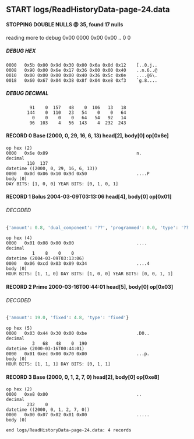 ## START logs/ReadHistoryData-page-24.data
#### STOPPING DOUBLE NULLS @ 35, found 17 nulls
reading more to debug 0x00
    0000   0x00 0x00                                  ..
              0    0
##### DEBUG HEX
    0000   0x5b 0x00 0x9d 0x30 0x00 0x6a 0x0d 0x12    [..0.j..
    0008   0x90 0x00 0x6e 0x17 0x36 0x00 0x00 0x40    ..n.6..@
    0010   0x00 0x00 0x00 0x00 0x40 0x36 0x5c 0x0e    ....@6\.
    0018   0x60 0x67 0x04 0x38 0x8f 0x04 0xe8 0xf3    `g.8....
##### DEBUG DECIMAL
             91    0  157   48    0  106   13   18
            144    0  110   23   54    0    0   64
              0    0    0    0   64   54   92   14
             96  103    4   56  143    4  232  243
#### RECORD 0 Base (2000, 0, 29, 16, 6, 13) head[2], body[0] op[0x6e]

    op hex (2)
    0000   0x6e 0x89                                  n.
    decimal
            110  137
    datetime ((2000, 0, 29, 16, 6, 13))
    0000   0x0d 0x06 0x10 0x9d 0x50                   ....P
    body (0)
    DAY BITS: [1, 0, 0] YEAR BITS: [0, 1, 0, 1]
#### RECORD 1 Bolus 2004-03-09T03:13:06 head[4], body[0] op[0x01]
###### DECODED
```python
{'amount': 0.8, 'dual_component': '??', 'programmed': 0.0, 'type': '??'}
```
    op hex (4)
    0000   0x01 0x08 0x00 0x00                        ....
    decimal
              1    8    0    0
    datetime (2004-03-09T03:13:06)
    0000   0x06 0xcd 0x03 0x89 0x34                   ....4
    body (0)
    HOUR BITS: [1, 1, 0] DAY BITS: [1, 0, 0] YEAR BITS: [0, 0, 1, 1]
#### RECORD 2 Prime 2000-03-16T00:44:01 head[5], body[0] op[0x03]
###### DECODED
```python
{'amount': 19.0, 'fixed': 4.8, 'type': 'fixed'}
```
    op hex (5)
    0000   0x03 0x44 0x30 0x00 0xbe                   .D0..
    decimal
              3   68   48    0  190
    datetime (2000-03-16T00:44:01)
    0000   0x01 0xec 0x00 0x70 0x00                   ...p.
    body (0)
    HOUR BITS: [1, 1, 1] DAY BITS: [0, 1, 1]
#### RECORD 3 Base (2000, 0, 1, 2, 7, 0) head[2], body[0] op[0xe8]

    op hex (2)
    0000   0xe8 0x00                                  ..
    decimal
            232    0
    datetime ((2000, 0, 1, 2, 7, 0))
    0000   0x00 0x07 0x02 0x01 0x00                   .....
    body (0)

`end logs/ReadHistoryData-page-24.data: 4 records`
